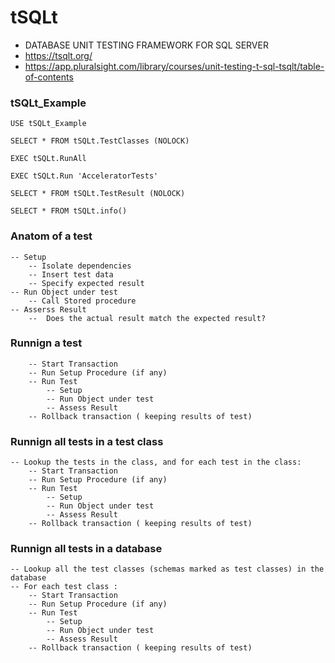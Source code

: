 # tSQLt 

- DATABASE UNIT TESTING FRAMEWORK FOR SQL SERVER
- https://tsqlt.org/
- https://app.pluralsight.com/library/courses/unit-testing-t-sql-tsqlt/table-of-contents

### tSQLt_Example
```
USE tSQLt_Example

SELECT * FROM tSQLt.TestClasses (NOLOCK)

EXEC tSQLt.RunAll

EXEC tSQLt.Run 'AcceleratorTests'

SELECT * FROM tSQLt.TestResult (NOLOCK)

SELECT * FROM tSQLt.info()
```

### Anatom of a test
```
-- Setup
	-- Isolate dependencies
	-- Insert test data
	-- Specify expected result
-- Run Object under test
	-- Call Stored procedure
-- Asserss Result 
	--	Does the actual result match the expected result?
```
### Runnign a test
```
	-- Start Transaction
	-- Run Setup Procedure (if any)
	-- Run Test
		-- Setup
		-- Run Object under test
		-- Assess Result
	-- Rollback transaction ( keeping results of test)
```
### Runnign all tests in a test class
```
-- Lookup the tests in the class, and for each test in the class:
	-- Start Transaction
	-- Run Setup Procedure (if any)
	-- Run Test
		-- Setup
		-- Run Object under test
		-- Assess Result
	-- Rollback transaction ( keeping results of test)
```
### Runnign all tests in a database
```
-- Lookup all the test classes (schemas marked as test classes) in the database
-- For each test class :
	-- Start Transaction
	-- Run Setup Procedure (if any)
	-- Run Test
		-- Setup
		-- Run Object under test
		-- Assess Result
	-- Rollback transaction ( keeping results of test)
 ```
